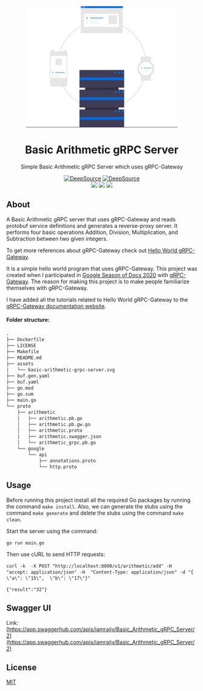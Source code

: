 <div align="center">
<img src="assets/basic-arithmetic-grpc-server.svg" height="auto" width="400" />
<br />
<h1>Basic Arithmetic gRPC Server</h1>
<p>
Simple Basic Arithmetic gRPC Server which uses gRPC-Gateway
</p>
<a href="https://deepsource.io/gh/iamrajiv/basic-arithmetic-grpc-server/?ref=repository-badge}" target="_blank"><img alt="DeepSource" title="DeepSource" src="https://deepsource.io/gh/iamrajiv/basic-arithmetic-grpc-server.svg/?label=active+issues&show_trend=true&token=Vc-DvUay896_FtzRBEq9x-Q8"/></a>
<a href="https://deepsource.io/gh/iamrajiv/basic-arithmetic-grpc-server/?ref=repository-badge}" target="_blank"><img alt="DeepSource" title="DeepSource" src="https://deepsource.io/gh/iamrajiv/basic-arithmetic-grpc-server.svg/?label=resolved+issues&show_trend=true&token=Vc-DvUay896_FtzRBEq9x-Q8"/></a>
<br />
<a href="https://github.com/iamrajiv/basic-arithmetic-grpc-server/network/members"><img src="https://img.shields.io/github/forks/iamrajiv/basic-arithmetic-grpc-server?color=0969da&style=for-the-badge" height="auto" width="auto" /></a>
<a href="https://github.com/iamrajiv/basic-arithmetic-grpc-server/stargazers"><img src="https://img.shields.io/github/stars/iamrajiv/basic-arithmetic-grpc-server?color=0969da&style=for-the-badge" height="auto" width="auto" /></a>
<a href="https://github.com/iamrajiv/basic-arithmetic-grpc-server/blob/main/LICENSE"><img src="https://img.shields.io/github/license/iamrajiv/basic-arithmetic-grpc-server?color=0969da&style=for-the-badge" height="auto" width="auto" /></a>
</div>

## About

A Basic Arithmetic gRPC server that uses gRPC-Gateway and reads protobuf service definitions and generates a reverse-proxy server. It performs four basic operations Addition, Division, Multiplication, and Subtraction between two given integers.

To get more references about gRPC-Gateway check out [Hello World gRPC-Gateway](https://github.com/iamrajiv/helloworld-grpc-gateway).

It is a simple hello world program that uses gRPC-Gateway. This project was created when I participated in [Google Season of Docs 2020](https://github.com/iamrajiv/GSoD-2020) with [gRPC-Gateway](https://github.com/grpc-ecosystem/grpc-gateway). The reason for making this project is to make people familiarize themselves with gRPC-Gateway.

I have added all the tutorials related to Hello World gRPC-Gateway to the [gRPC-Gateway documentation website](https://grpc-ecosystem.github.io/grpc-gateway/docs/tutorials/).

#### Folder structure:

```shell
.
├── Dockerfile
├── LICENSE
├── Makefile
├── README.md
├── assets
│   └── basic-arithmetic-grpc-server.svg
├── buf.gen.yaml
├── buf.yaml
├── go.mod
├── go.sum
├── main.go
└── proto
    ├── arithmetic
    │   ├── arithmetic.pb.go
    │   ├── arithmetic.pb.gw.go
    │   ├── arithmetic.proto
    │   ├── arithmetic.swagger.json
    │   └── arithmetic_grpc.pb.go
    └── google
        └── api
            ├── annotations.proto
            └── http.proto
```

## Usage

Before running this project install all the required Go packages by running the command `make install`. Also, we can generate the stubs using the command `make generate` and delete the stubs using the command `make clean`.

Start the server using the command:

```shell
go run main.go
```

Then use cURL to send HTTP requests:

```shell
curl -k  -X POST "http://localhost:8090/v1/arithmetic/add" -H  "accept: application/json" -H  "Content-Type: application/json" -d "{  \"a\": \"15\",  \"b\": \"17\"}"
```

```shell
{"result":"32"}
```

## Swagger UI

Link: [https://app.swaggerhub.com/apis/iamrajiv/Basic_Arithmetic_gRPC_Server/2](https://app.swaggerhub.com/apis/iamrajiv/Basic_Arithmetic_gRPC_Server/2)

## License

[MIT](https://github.com/iamrajiv/basic-arithmetic-grpc-server/blob/main/LICENSE)
